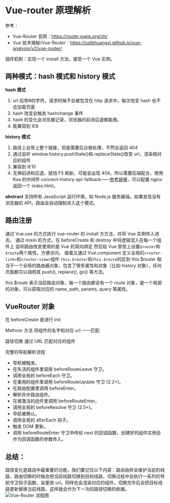 # Vue-router 原理解析

参考：

- Vue-Router 官网：https://router.vuejs.org/zh/
- Vue 技术揭秘/Vue-Router：https://ustbhuangyi.github.io/vue-analysis/v2/vue-router/

插件机制：实现一个 install 方法，接受一个 Vue 实例。

## 两种模式：hash 模式和 history 模式

**hash 模式**

1. url 后带#的字符，请求时候不会被包含在 http 请求中，每次改变 hash 也不会加载页面
2. hash 改变会触发 hashchange 事件
3. hash 的变化会浏览器记录，浏览器的前进后退都能用。
4. 能兼容到 IE8

**history 模式**

1. 路径上会带上整个链接，但是需要后台做处理，不然会返回 404
2. 通过监听 window.history.pushState()和.replaceState()改变 url，渲染相对应的组件
3. 兼容到 IE10
4. 无惧前进和后退，就怕 F5 刷新，可能会出现 404，所以需要后端配合，使用 Koa 的中间件 connect-history-api-fallback——[参考链接](https://www.codeprj.com/blog/ab14d31.html)，可以配置 nginx 返回一个 index.html。

**abstract**
支持所有 JavaScript 运行环境，如 Node.js 服务器端。如果发现没有浏览器的 API，路由会自动强制进入这个模式。

## 路由注册

通过 Vue.use 的方式执行 vue-router 的 install 方方法，并将 Vue 实例传入进去。
通过 mixin 的方式，在 beforeCreate 和 destroy 中将逻辑混入在每一个组件上
监听路由改变使用的是 Vue 的双向绑定
然后给 Vue 原型上设置`$router`和`$route`两个属性，方便访问。
接着又通过 Vue.component 定义全局的`<router-link>`和`<router-view>`组件
`this.$router`和`this.$route`的区别
this.\$router 相当于一个全局的路由器对象，包含了很多属性和对象（比如 history 对象），任何页面都可以调用其 push(), replace(), go() 等方法。

this.\$route 表示当前路由对象，每一个路由都会有一个 route 对象，是一个局部的对象，可以获取对应的 name, path, params, query 等属性。

## VueRouter 对象

在 beforeCreate 是进行 init

Mathcer 方法
将组件的名字和对应 url 一一匹配

路径切换
通过 URL 匹配对应的组件

完整的导航解析流程

- 导航被触发。
- 在失活的组件里调用 beforeRouteLeave 守卫。
- 调用全局的 beforeEach 守卫。
- 在重用的组件里调用 beforeRouteUpdate 守卫 (2.2+)。
- 在路由配置里调用 beforeEnter。
- 解析异步路由组件。
- 在被激活的组件里调用 beforeRouteEnter。
- 调用全局的 beforeResolve 守卫 (2.5+)。
- 导航被确认。
- 调用全局的 afterEach 钩子。
- 触发 DOM 更新。
- 调用 beforeRouteEnter 守卫中传给 next 的回调函数，创建好的组件实例会作为回调函数的参数传入。

## 总结：

路径变化是路由中最重要的功能，我们要记住以下内容：路由始终会维护当前的线路，路由切换的时候会把当前线路切换到目标线路，切换过程中会执行一系列的导航守卫钩子函数，会更改 url，同样也会渲染对应的组件，切换完毕后会把目标线路更新替换当前线路，这样就会作为下一次的路径切换的依据。
![Vue-Router 流程图](https://user-gold-cdn.xitu.io/2018/10/18/16684f162d3090eb?imageView2/0/w/1280/h/960/format/webp/ignore-error/1)
